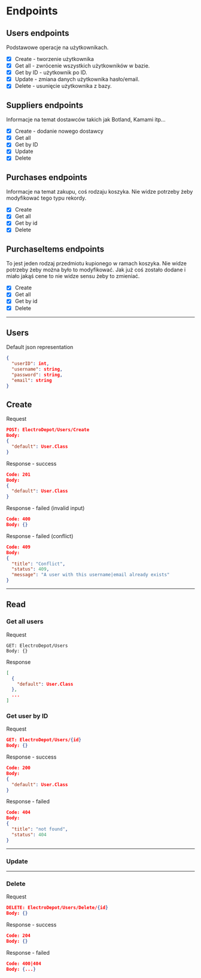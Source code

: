 ﻿# Endpoints
## Users endpoints
Podstawowe operacje na użytkownikach.
- [x] Create - tworzenie użytkownika
- [x] Get all - zwrócenie wszystkich użytkowników w bazie.
- [x] Get by ID - użytkownik po ID.
- [x] Update - zmiana danych użytkownika hasło/email.
- [x] Delete - usunięcie użytkownika z bazy.
## Suppliers endpoints
Informacje na temat dostawców takich jak Botland, Kamami itp...
- [x] Create - dodanie nowego dostawcy
- [x] Get all
- [x] Get by ID
- [x] Update
- [x] Delete
## Purchases endpoints
Informacje na temat zakupu, coś rodzaju koszyka. Nie widze potrzeby żeby modyfikować
tego typu rekordy.
- [x] Create
- [x] Get all
- [x] Get by id
- [x] Delete
## PurchaseItems endpoints
To jest jeden rodzaj przedmiotu kupionego w ramach koszyka.
Nie widze potrzeby żeby można było to modyfikować. Jak już coś zostało dodane
i miało jakąś cene to nie widze sensu żeby to zmieniać.
- [x] Create
- [x] Get all
- [x] Get by id
- [x] Delete

---
## Users
Default json representation
``` json
{
  "userID": int,
  "username": string,
  "password": string,
  "email": string
}
```
## Create
Request
``` json
POST: ElectroDepot/Users/Create
Body:
{
  "default": User.Class
}
```
Response - success
``` json
Code: 201
Body:
{
  "default": User.Class
}
```
Response - failed (invalid input)
```json
Code: 400
Body: {}
```
Response - failed (conflict)
``` json
Code: 409
Body:
{
  "title": "Conflict",
  "status": 409,
  "message": "A user with this username|email already exists"
}
```
---
## Read
### Get all users
Request
```
GET: ElectroDepot/Users
Body: {}
```
Response
``` json
[
  {
    "default": User.Class
  },
  ...
]
```
### Get user by ID
Request
``` json
GET: ElectroDepot/Users/{id}
Body: {}
```
Response - success
``` json
Code: 200
Body: 
{
  "default": User.Class
}
```
Response - failed
``` json
Code: 404
Body:
{
  "title": "not found",
  "status": 404
}
```
---
### Update
---
### Delete
Request
``` json
DELETE: ElectroDepot/Users/Delete/{id}
Body: {}
```
Response - success
``` json
Code: 204
Body: {}
```
Response - failed
``` json
Code: 400|404
Body: {...}
```